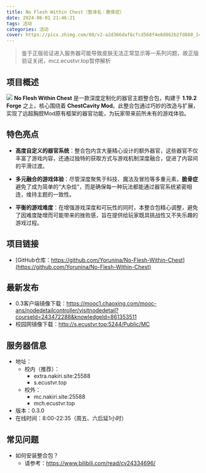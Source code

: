 ```yaml
---
title: No Flesh Within Chest（暂译名：脆骨症）
date: 2024-06-01 21:46:21
tags: 活动
categories: 活动
cover: https://picx.zhimg.com/80/v2-a2d366daf6cfcd568f4e6d862b2fd880_1440w.png
---
```

> 鉴于正版验证进入服务器可能导致皮肤无法正常显示等一系列问题，故正版验证关闭，mcz.ecustvr.top暂停解析

## 项目概述
![](https://picx.zhimg.com/80/v2-a2d366daf6cfcd568f4e6d862b2fd880_1440w.png)
**No Flesh Within Chest** 是一款深度定制化的器官主题整合包，构建于 **1.19.2 Forge** 之上，核心围绕着 **ChestCavity Mod**。此整合包通过巧妙的改造与扩展，实现了远超胸腔Mod原有框架的器官功能，为玩家带来前所未有的游戏体验。

## 特色亮点

- **高度自定义的器官系统**：整合包内含大量精心设计的额外器官，这些器官不仅丰富了游戏内容，还通过独特的获取方式与游戏机制深度融合，促进了内容间的平滑过渡。
  
- **多元融合的游戏体验**：尽管深度聚焦于科技、魔法及冒险等多重元素，**脆骨症** 避免了成为简单的“大杂烩”，而是确保每一种玩法都能通过器官系统紧密相连，维持主题的一致性。

- **平衡的游戏难度**：在增强游戏深度和可玩性的同时，本整合包精心调整，避免了因难度陡增而可能带来的挫败感，旨在提供给玩家既具挑战性又不失乐趣的游戏过程。

## 项目链接

- [GitHub仓库：https://github.com/Yorunina/No-Flesh-Within-Chest](https://github.com/Yorunina/No-Flesh-Within-Chest)

## 最新发布

- 0.3客户端镜像下载：https://mooc1.chaoxing.com/mooc-ans/nodedetailcontroller/visitnodedetail?courseId=243472288&knowledgeId=861353511
- 校园网镜像下载：http://s.ecustvr.top:5244/Public/MC

## 服务器信息
- 地址：
    - 校内（推荐）：
        - extra.nakiri.site:25588
        - s.ecustvr.top
    - 校外：
        - mc.nakiri.site:25588
        - mch.ecustvr.top
- 版本：0.3.0
- 在线时间：8:00-22:35（周五、六后延1小时）

## 常见问题
- 如何安装整合包？
    - 请参考：https://www.bilibili.com/read/cv24334696/